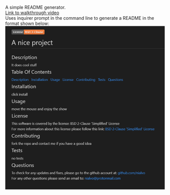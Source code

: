 A simple README generator.<br>
<a href="https://watch.screencastify.com/v/gMrr4H4XM2WeHpZnbPsO" target="_blank">Link to walkthrough video</a><br>
Uses inquirer prompt in the command line to generate a README in the format shown below:<br>
<img src="./images/Capture.PNG" alt="generated README">
